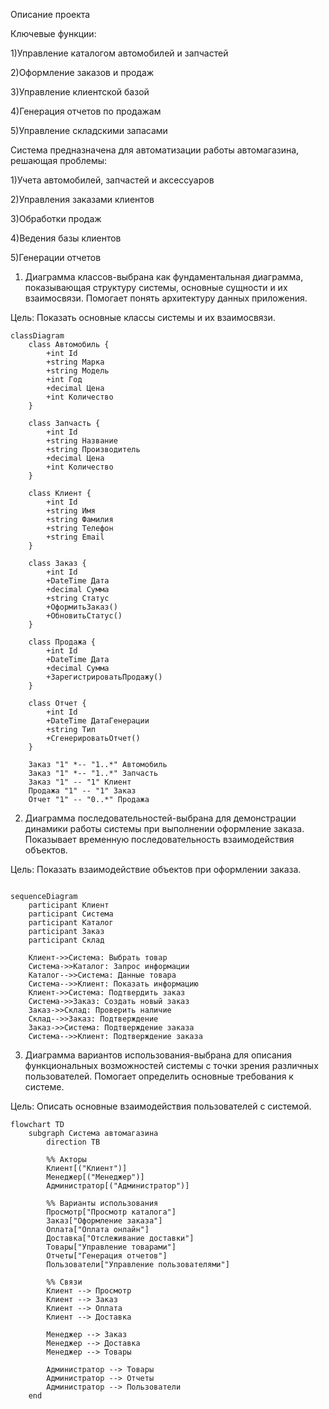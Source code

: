 Описание проекта

Ключевые функции:

1)Управление каталогом автомобилей и запчастей

2)Оформление заказов и продаж

3)Управление клиентской базой

4)Генерация отчетов по продажам

5)Управление складскими запасами

Система предназначена для автоматизации работы автомагазина, решающая проблемы:

1)Учета автомобилей, запчастей и аксессуаров

2)Управления заказами клиентов

3)Обработки продаж

4)Ведения базы клиентов

5)Генерации отчетов

1. Диаграмма классов-выбрана как фундаментальная диаграмма, показывающая структуру системы, основные сущности и их взаимосвязи. Помогает понять архитектуру данных приложения.
   
Цель: Показать основные классы системы и их взаимосвязи.

```mermaid
classDiagram
    class Автомобиль {
        +int Id
        +string Марка
        +string Модель
        +int Год
        +decimal Цена
        +int Количество
    }

    class Запчасть {
        +int Id
        +string Название
        +string Производитель
        +decimal Цена
        +int Количество
    }

    class Клиент {
        +int Id
        +string Имя
        +string Фамилия
        +string Телефон
        +string Email
    }

    class Заказ {
        +int Id
        +DateTime Дата
        +decimal Сумма
        +string Статус
        +ОформитьЗаказ()
        +ОбновитьСтатус()
    }

    class Продажа {
        +int Id
        +DateTime Дата
        +decimal Сумма
        +ЗарегистрироватьПродажу()
    }

    class Отчет {
        +int Id
        +DateTime ДатаГенерации
        +string Тип
        +СгенерироватьОтчет()
    }

    Заказ "1" *-- "1..*" Автомобиль
    Заказ "1" *-- "1..*" Запчасть
    Заказ "1" -- "1" Клиент
    Продажа "1" -- "1" Заказ
    Отчет "1" -- "0..*" Продажа
```

2. Диаграмма последовательностей-выбрана для демонстрации динамики работы системы при выполнении оформление заказа. Показывает временную последовательность взаимодействия объектов.

Цель: Показать взаимодействие объектов при оформлении заказа.

```mermaid

sequenceDiagram
    participant Клиент
    participant Система
    participant Каталог
    participant Заказ
    participant Склад

    Клиент->>Система: Выбрать товар
    Система->>Каталог: Запрос информации
    Каталог-->>Система: Данные товара
    Система-->>Клиент: Показать информацию
    Клиент->>Система: Подтвердить заказ
    Система->>Заказ: Создать новый заказ
    Заказ->>Склад: Проверить наличие
    Склад-->>Заказ: Подтверждение
    Заказ->>Система: Подтверждение заказа
    Система-->>Клиент: Подтверждение заказа

```

3. Диаграмма вариантов использования-выбрана для описания функциональных возможностей системы с точки зрения различных пользователей. Помогает определить основные требования к системе.

Цель: Описать основные взаимодействия пользователей с системой.



```mermaid
flowchart TD
    subgraph Система автомагазина
        direction TB
        
        %% Акторы
        Клиент[("Клиент")]
        Менеджер[("Менеджер")]
        Администратор[("Администратор")]
        
        %% Варианты использования
        Просмотр["Просмотр каталога"]
        Заказ["Оформление заказа"]
        Оплата["Оплата онлайн"]
        Доставка["Отслеживание доставки"]
        Товары["Управление товарами"]
        Отчеты["Генерация отчетов"]
        Пользователи["Управление пользователями"]
        
        %% Связи
        Клиент --> Просмотр
        Клиент --> Заказ
        Клиент --> Оплата
        Клиент --> Доставка
        
        Менеджер --> Заказ
        Менеджер --> Доставка
        Менеджер --> Товары
        
        Администратор --> Товары
        Администратор --> Отчеты
        Администратор --> Пользователи
    end
```
